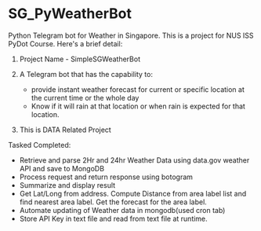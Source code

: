 # SG_PyWeatherBot
Python Telegram bot for Weather in Singapore. 
This is a project for NUS ISS PyDot Course. Here's a brief detail:

1. Project Name - SimpleSGWeatherBot

2. A Telegram bot that has the capability to: 
   - provide instant weather forecast for current or specific location at the current time or the whole day 
   - Know if it will rain at that location or when rain is expected for that location.

3. This is DATA Related Project

Tasked Completed:	 	 	 	
   - Retrieve and parse 2Hr and 24hr Weather Data using data.gov weather API and save to MongoDB
   - Process request and return response using botogram
   - Summarize and display result
   - Get Lat/Long from address. Compute Distance from area label list and find nearest area label. Get 
     the forecast for the area label.	 	 	
   - Automate updating of Weather data in mongodb(used cron tab)
   - Store API Key in text file and read from text file at runtime.

   


